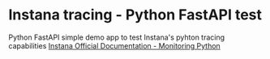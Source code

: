 # Instana tracing - Python FastAPI test
Python FastAPI simple demo app to test Instana's pyhton tracing capabilities
[Instana Official Documentation - Monitoring Python](https://www.ibm.com/docs/en/instana-observability/latest?topic=technologies-monitoring-python)
